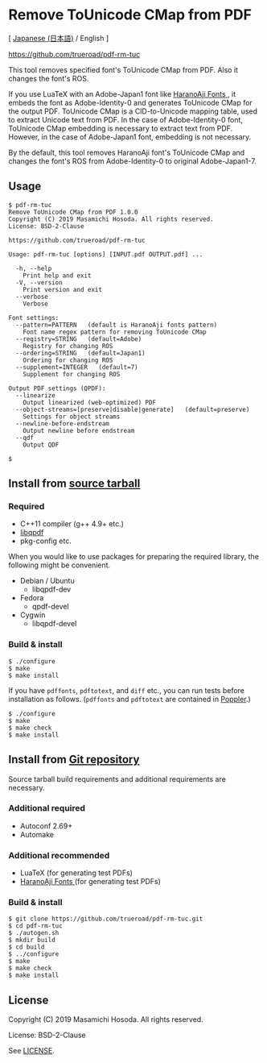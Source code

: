 <!-- -*- coding: utf-8 -*- -->
# Remove ToUnicode CMap from PDF

[ [Japanese (日本語)](./README.ja.md) / English ]

[
https://github.com/trueroad/pdf-rm-tuc
](https://github.com/trueroad/pdf-rm-tuc)

This tool removes specified font's ToUnicode CMap from PDF.
Also it changes the font's ROS.

If you use LuaTeX with an Adobe-Japan1 font like
[
HaranoAji Fonts
](https://github.com/trueroad/HaranoAjiFonts),
it embeds the font as Adobe-Identity-0 and generates ToUnicode CMap
for the output PDF.
ToUnicode CMap is a CID-to-Unicode mapping table,
used to extract Unicode text from PDF.
In the case of Adobe-Identity-0 font,
ToUnicode CMap embedding is necessary to extract text from PDF.
However, in the case of Adobe-Japan1 font, embedding is not necessary.

By the default, this tool removes HaranoAji font's ToUnicode CMap
and changes the font's ROS from Adobe-Identity-0 to original Adobe-Japan1-7.

## Usage

```
$ pdf-rm-tuc
Remove ToUnicode CMap from PDF 1.0.0
Copyright (C) 2019 Masamichi Hosoda. All rights reserved.
License: BSD-2-Clause

https://github.com/trueroad/pdf-rm-tuc

Usage: pdf-rm-tuc [options] [INPUT.pdf OUTPUT.pdf] ...

  -h, --help
    Print help and exit
  -V, --version
    Print version and exit
  --verbose
    Verbose

Font settings:
  --pattern=PATTERN   (default is HaranoAji fonts pattern)
    Font name regex pattern for removing ToUnicode CMap
  --registry=STRING   (default=Adobe)
    Registry for changing ROS
  --ordering=STRING   (default=Japan1)
    Ordering for changing ROS
  --supplement=INTEGER   (default=7)
    Supplement for changing ROS

Output PDF settings (QPDF):
  --linearize
    Output linearized (web-optimized) PDF
  --object-streams=[preserve|disable|generate]   (default=preserve)
    Settings for object streams
  --newline-before-endstream
    Output newline before endstream
  --qdf
    Output QDF

$
```

## Install from [source tarball](https://github.com/trueroad/pdf-rm-tuc/releases/download/v1.0.0/pdf-rm-tuc-1.0.0.tar.gz)

### Required

* C++11 compiler (g++ 4.9+ etc.)
* [libqpdf](http://qpdf.sourceforge.net/)
* pkg-config etc.

When you would like to use packages for preparing the required library,
the following might be convenient.

* Debian / Ubuntu
    + libqpdf-dev
* Fedora
    + qpdf-devel
* Cygwin
    + libqpdf-devel

### Build & install

```
$ ./configure
$ make
$ make install
```

If you have `pdffonts`, `pdftotext`, and `diff` etc.,
you can run tests before installation as follows.
(`pdffonts` and `pdftotext` are contained in
[Poppler](https://poppler.freedesktop.org/).)

```
$ ./configure
$ make
$ make check
$ make install
```

## Install from [Git repository](https://github.com/trueroad/pdf-rm-tuc)

Source tarball build requirements and additional requirements are necessary.

### Additional required

* Autoconf 2.69+
* Automake

### Additional recommended

* LuaTeX (for generating test PDFs)
* [
HaranoAji Fonts
](https://github.com/trueroad/HaranoAjiFonts)
(for generating test PDFs)

### Build & install

```
$ git clone https://github.com/trueroad/pdf-rm-tuc.git
$ cd pdf-rm-tuc
$ ./autogen.sh
$ mkdir build
$ cd build
$ ../configure
$ make
$ make check
$ make install
```

## License

Copyright (C) 2019 Masamichi Hosoda. All rights reserved.

License: BSD-2-Clause

See [LICENSE](./LICENSE).
